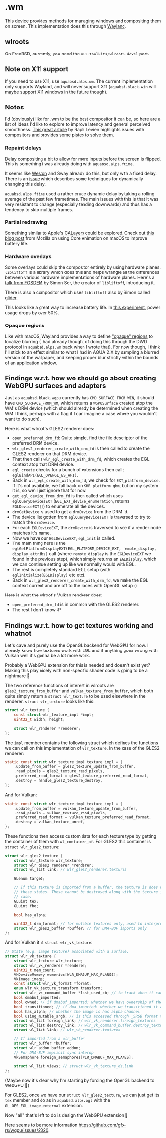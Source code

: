 # .wm

This device provides methods for managing windows and compositing them on screen.
This implementation does this through [Wayland](https://wayland.freedesktop.org/).

## wlroots

On FreeBSD, currently, you need the `x11-toolkits/wlroots-devel` port.

## Note on X11 support

If you need to use X11, use `aquabsd.alps.wm`.
The current implementation only supports Wayland, and will never support X11 (`aquabsd.black.win` will maybe support X11 windows in the future though).

## Notes

I'd (obviously) like for .wm to be the best compositor it can be, so here are a list of ideas I'd like to explore to improve latency and general perceived smoothness.
[This great article](https://raphlinus.github.io/ui/graphics/2020/09/13/compositor-is-evil.html) by Raph Levien highlights issues with compositors and provides some pistes to solve them.

### Repaint delays

Delay compositing a bit to allow for more inputs before the screen is flipped.
This is something I was already doing with `aquabsd.alps.ftime`.

It seems like [Weston](https://www.collabora.com/about-us/blog/2015/02/12/weston-repaint-scheduling/) and Sway already do this, but only with a fixed delay.
There is an [issue](https://github.com/swaywm/sway/issues/4734) which describes some techniques for dynamically changing this delay.

`aquabsd.alps.ftime` used a rather crude dynamic delay by taking a rolling average of the past few frametimes.
The main issues with this is that it was very resistant to change (especially tending downwards) and thus has a tendency to skip multiple frames.

### Partial redrawing

Something similar to Apple's [CALayers](https://developer.apple.com/documentation/quartzcore/calayer?language=objc) could be explored.
Check out [this blog post](https://mozillagfx.wordpress.com/2019/10/22/dramatically-reduced-power-usage-in-firefox-70-on-macos-with-core-animation/) from Mozilla on using Core Animation on macOS to improve battery life.

### Hardware overlays

Some overlays could skip the compositor entirely by using hardware planes.
`libliftoff` is a library which does this and helps wrangle all the differences between various hardware implementations of hardware planes.
Here's a [talk from FOSDEM](https://archive.fosdem.org/2020/schedule/event/kms_planes/) by Simon Ser, the creator of `libliftoff`, introducing it.

There is also a compositor which uses `libliftoff` also by Simon called [glider](https://github.com/emersion/glider).

This looks like a great way to increase battery life.
In [this experiment](https://octodon.social/@emersion/103300395120210509), power usage drops by over 50%.

### Opaque regions

Like with macOS, Wayland provides a way to define ["opaque" regions](https://wayland-book.com/surfaces-in-depth/surface-regions.html) to localize blurring (I had already thought of doing this through the DWD protocol in `aquabsd.alps.wm` back when I wrote that).
For now though, I think I'll stick to an effect similar to what I had in AQUA 2.X by sampling a blurred version of the wallpaper, and keeping proper blur strictly within the bounds of an application window.

## Findings w.r.t. how we should go about creating WebGPU surfaces and adapters

Just as `aquabsd.black.wgpu` currently has `CMD_SURFACE_FROM_WIN`, it should have `CMD_SURFACE_FROM_WM`, which returns a `WGPUSurface` created atop the WM's DRM device (which should already be determined when creating the WM I think, perhaps with a flag if I can imagine a case where you wouldn't want to do such).

Here is what wlroot's GLES2 renderer does:

- `open_preferred_drm_fd`: Quite simple, find the file descriptor of the preferred DRM device.
- `wlr_gles2_renderer_create_with_drm_fd` is then called to create the GLES2 renderer on that DRM device.
- That then calls `wlr_egl_create_with_drm_fd`, which creates the EGL context atop that DRM device.
- `egl_create` checks for a bunch of extensions then calls `eglBindAPI(EGL_OPENGL_ES_API)`.
- Back in `wlr_egl_create_with_drm_fd`, we check for `EXT_platform_device`. If it's not available, we fall back on `KHR_platform_gbm`, but on my system it is, so we'll just ignore that for now.
- `get_egl_device_from_drm_fd` is then called which uses `eglQueryDevicesEXT` (`EGL_EXT_device_enumeration`, returns `EGLDeviceEXT[]`) to enumerate all the devices.
- `drmGetDevice` is used to get a `drmDevice` from the DRM fd.
- The device list gotten from `eglQueryDevicesEXT` is traversed to try to match the `drmDevice`.
- For each `EGLDeviceEXT`, the `drmDevice` is traversed to see if a render node matches it's name.
- Now we have our `EGLDeviceEXT`, `egl_init` is called.
- The main thing here is the `eglGetPlatformDisplayEXT(EGL_PLATFORM_DEVICE_EXT, remote_display, display_attribs)` call (where `remote_display` is the `EGLDeviceEXT` we found in the previous step), which simply returns an `EGLDisplay`, which we can continue setting up like we normally would with EGL.
- The rest is completely standard EGL setup (with `eglInitialize(EGLDisplay)` etc etc).
- Back in `wlr_gles2_renderer_create_with_drm_fd`, we make the EGL context current and are off to the races with OpenGL setup :)

Here is what the wlroot's Vulkan renderer does:

- `open_preferred_drm_fd` is in common with the GLES2 renderer.
- The rest I don't know :P

## Findings w.r.t. how to get textures working and whatnot

Let's cave and purely use the OpenGL backend for WebGPU for now.
I already know how textures work with EGL and if anything goes wrong with Vulkan well it's gonna be a lot more work.

Probably a WebGPU extension for this is needed and doesn't exist yet?
Making this play nicely with non-specific shader code is going to be a nightmare 🙂

The two reference functions of interest in wlroots are `gles2_texture_from_buffer` and `vulkan_texture_from_buffer`, which both quite simply return a `struct wlr_texture` to be used elsewhere in the renderer.
`struct wlr_texture` looks like this:

```c
struct wlr_texture {
	const struct wlr_texture_impl *impl;
	uint32_t width, height;

	struct wlr_renderer *renderer;
};
```

The `impl` member contains the following struct which defines the functions we can call on this implementation of `wlr_texture`.
In the case of the GLES2 renderer:

```c
static const struct wlr_texture_impl texture_impl = {
	.update_from_buffer = gles2_texture_update_from_buffer,
	.read_pixels = gles2_texture_read_pixels,
	.preferred_read_format = gles2_texture_preferred_read_format,
	.destroy = handle_gles2_texture_destroy,
};
```

And for Vulkan:

```c
static const struct wlr_texture_impl texture_impl = {
	.update_from_buffer = vulkan_texture_update_from_buffer,
	.read_pixels = vulkan_texture_read_pixels,
	.preferred_read_format = vulkan_texture_preferred_read_format,
	.destroy = vulkan_texture_unref,
};
```

These functions then access custom data for each texture type by getting the container of them with `wl_container_of`.
For GLES2 this container is `struct wlr_gles2_texture`:

```c
struct wlr_gles2_texture {
	struct wlr_texture wlr_texture;
	struct wlr_gles2_renderer *renderer;
	struct wl_list link; // wlr_gles2_renderer.textures

	GLenum target;

	// If this texture is imported from a buffer, the texture is does not own
	// these states. These cannot be destroyed along with the texture in this
	// case.
	GLuint tex;
	GLuint fbo;

	bool has_alpha;

	uint32_t drm_format; // for mutable textures only, used to interpret upload data
	struct wlr_gles2_buffer *buffer; // for DMA-BUF imports only
};
```

And for Vulkan it is `struct wlr_vk_texture`:

```c
// State (e.g. image texture) associated with a surface.
struct wlr_vk_texture {
	struct wlr_texture wlr_texture;
	struct wlr_vk_renderer *renderer;
	uint32_t mem_count;
	VkDeviceMemory memories[WLR_DMABUF_MAX_PLANES];
	VkImage image;
	const struct wlr_vk_format *format;
	enum wlr_vk_texture_transform transform;
	struct wlr_vk_command_buffer *last_used_cb; // to track when it can be destroyed
	bool dmabuf_imported;
	bool owned; // if dmabuf_imported: whether we have ownership of the image
	bool transitioned; // if dma_imported: whether we transitioned it away from preinit
	bool has_alpha; // whether the image is has alpha channel
	bool using_mutable_srgb; // is this accessed through _SRGB format view
	struct wl_list foreign_link; // wlr_vk_renderer.foreign_textures
	struct wl_list destroy_link; // wlr_vk_command_buffer.destroy_textures
	struct wl_list link; // wlr_vk_renderer.textures

	// If imported from a wlr_buffer
	struct wlr_buffer *buffer;
	struct wlr_addon buffer_addon;
	// For DMA-BUF implicit sync interop
	VkSemaphore foreign_semaphores[WLR_DMABUF_MAX_PLANES];

	struct wl_list views; // struct wlr_vk_texture_ds.link
};
```

(Maybe now it's clear why I'm starting by forcing the OpenGL backend to WebGPU 🙂)

For GLES2, once we have our `struct wlr_gles2_texture`, we can just get its `tex` member and do as in `aquabsd.alps.ogl` with the `GL_OES_EGL_image_external` extension.

Now "all" that's left to do is design the WebGPU extension 🥲

Here seems to be more information <https://github.com/gfx-rs/wgpu/issues/2320>.
